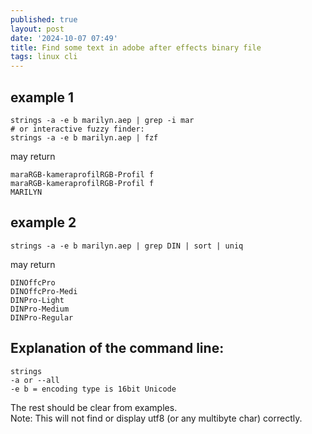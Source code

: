 ```yaml
---
published: true
layout: post
date: '2024-10-07 07:49'
title: Find some text in adobe after effects binary file
tags: linux cli 
---
```

## example 1

    strings -a -e b marilyn.aep | grep -i mar
    # or interactive fuzzy finder:
    strings -a -e b marilyn.aep | fzf 

may return

    maraRGB-kameraprofilRGB-Profil f
    maraRGB-kameraprofilRGB-Profil f
    MARILYN

## example 2

    strings -a -e b marilyn.aep | grep DIN | sort | uniq

may return

    DINOffcPro
    DINOffcPro-Medi
    DINPro-Light
    DINPro-Medium
    DINPro-Regular

## Explanation of the command line:

    strings
    -a or --all
    -e b = encoding type is 16bit Unicode

The rest should be clear from examples.  
Note: This will not find or display utf8 (or any multibyte char) correctly.

